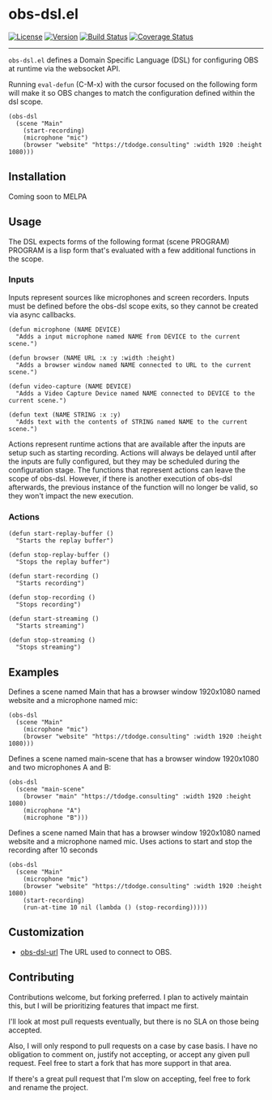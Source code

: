 # obs-dsl.el
[![License](https://img.shields.io/badge/license-GPL_3-green.svg)](https://www.gnu.org/licenses/gpl-3.0.txt)
[![Version](https://img.shields.io/github/v/tag/tyler-dodge/obs-dsl)](https://github.com/tyler-dodge/obs-dsl/releases)
[![Build Status](https://app.travis-ci.com/tyler-dodge/obs-dsl.svg?branch=main)](https://travis-ci.com/github/tyler-dodge/obs-dsl) 
[![Coverage Status](https://coveralls.io/repos/github/tyler-dodge/obs-dsl/badge.svg?branch=main)](https://coveralls.io/github/tyler-dodge/obs-dsl?branch=main)

---
`obs-dsl.el` defines a Domain Specific Language (DSL) for configuring OBS at runtime via the websocket API.

Running `eval-defun` (C-M-x) with the cursor focused on the following form will
make it so OBS changes to match the configuration defined within the dsl scope.

```
(obs-dsl
  (scene "Main"
    (start-recording)
    (microphone "mic")
    (browser "website" "https://tdodge.consulting" :width 1920 :height 1080)))
```

## Installation

Coming soon to MELPA

## Usage

The DSL expects forms of the following format
(scene PROGRAM)
PROGRAM is a lisp form that's evaluated with a few additional functions in the scope.

### Inputs
Inputs represent sources like microphones and screen recorders.
Inputs must be defined before the obs-dsl scope exits, so they cannot be created via async callbacks.

```
(defun microphone (NAME DEVICE)
  "Adds a input microphone named NAME from DEVICE to the current scene.")
```

```
(defun browser (NAME URL :x :y :width :height)
  "Adds a browser window named NAME connected to URL to the current scene.")
```

```
(defun video-capture (NAME DEVICE)
  "Adds a Video Capture Device named NAME connected to DEVICE to the current scene.")
```

```
(defun text (NAME STRING :x :y)
  "Adds text with the contents of STRING named NAME to the current scene.")
```


Actions represent runtime actions that are available after the inputs are setup such as starting recording.
Actions will always be delayed until after the inputs are fully configured, but they may be scheduled during the configuration stage.
The functions that represent actions can leave the scope of obs-dsl. However, if there is another execution of obs-dsl afterwards,
the previous instance of the function will no longer be valid, so they won't impact the new execution.

### Actions

```
(defun start-replay-buffer ()
  "Starts the replay buffer")
```

```
(defun stop-replay-buffer ()
  "Stops the replay buffer")
```

```
(defun start-recording ()
  "Starts recording")
```

```
(defun stop-recording ()
  "Stops recording")
```

```
(defun start-streaming ()
  "Starts streaming")
```

```
(defun stop-streaming ()
  "Stops streaming")
```

## Examples

Defines a scene named Main that has a browser window 1920x1080
named website and a microphone named mic:

```
(obs-dsl
  (scene "Main"
    (microphone "mic")
    (browser "website" "https://tdodge.consulting" :width 1920 :height 1080)))
```


Defines a scene named main-scene that has a browser window 1920x1080
and two microphones A and B:

```
(obs-dsl
  (scene "main-scene"
    (browser "main" "https://tdodge.consulting" :width 1920 :height 1080)
    (microphone "A")
    (microphone "B")))
```

Defines a scene named Main that has a browser window 1920x1080 named website and a microphone named mic.
Uses actions to start and stop the recording after 10 seconds

```
(obs-dsl
  (scene "Main"
    (microphone "mic")
    (browser "website" "https://tdodge.consulting" :width 1920 :height 1080)
    (start-recording)
    (run-at-time 10 nil (lambda () (stop-recording)))))
```

## Customization
* [obs-dsl-url](#obs-dsl-url) <a name="obs-dsl-url"></a> The URL used to connect to OBS.

## Contributing

Contributions welcome, but forking preferred. 
I plan to actively maintain this, but I will be prioritizing features that impact me first.

I'll look at most pull requests eventually, but there is no SLA on those being accepted. 
    
Also, I will only respond to pull requests on a case by case basis. 
I have no obligation to comment on, justify not accepting, or accept any given pull request. 
Feel free to start a fork that has more support in that area.

If there's a great pull request that I'm slow on accepting, feel free to fork and rename the project.
